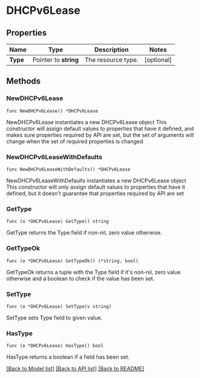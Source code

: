 # DHCPv6Lease

## Properties

Name | Type | Description | Notes
------------ | ------------- | ------------- | -------------
**Type** | Pointer to **string** | The resource type. | [optional] 

## Methods

### NewDHCPv6Lease

`func NewDHCPv6Lease() *DHCPv6Lease`

NewDHCPv6Lease instantiates a new DHCPv6Lease object
This constructor will assign default values to properties that have it defined,
and makes sure properties required by API are set, but the set of arguments
will change when the set of required properties is changed

### NewDHCPv6LeaseWithDefaults

`func NewDHCPv6LeaseWithDefaults() *DHCPv6Lease`

NewDHCPv6LeaseWithDefaults instantiates a new DHCPv6Lease object
This constructor will only assign default values to properties that have it defined,
but it doesn't guarantee that properties required by API are set

### GetType

`func (o *DHCPv6Lease) GetType() string`

GetType returns the Type field if non-nil, zero value otherwise.

### GetTypeOk

`func (o *DHCPv6Lease) GetTypeOk() (*string, bool)`

GetTypeOk returns a tuple with the Type field if it's non-nil, zero value otherwise
and a boolean to check if the value has been set.

### SetType

`func (o *DHCPv6Lease) SetType(v string)`

SetType sets Type field to given value.

### HasType

`func (o *DHCPv6Lease) HasType() bool`

HasType returns a boolean if a field has been set.


[[Back to Model list]](../README.md#documentation-for-models) [[Back to API list]](../README.md#documentation-for-api-endpoints) [[Back to README]](../README.md)


